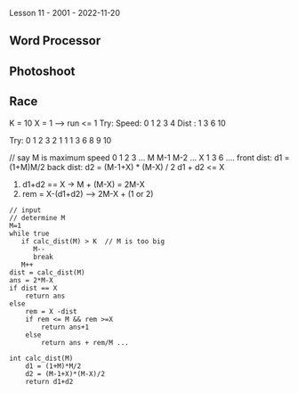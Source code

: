 Lesson 11 - 2001 - 2022-11-20

## Word Processor

## Photoshoot

## Race

K = 10 
X = 1 --> run <= 1
Try: 
Speed: 0 1 2 3 4 
Dist :   1 3 6 10

Try:
0 1 2 3 2 1 1
  1 3 6 8 9 10
  
// say M is maximum speed
0 1 2 3 ... M M-1 M-2 ... X
  1 3 6 ....
front dist: d1 = (1+M)M/2
back  dist: d2 = (M-1+X) * (M-X) / 2
d1 + d2 <= X
1. d1+d2 == X -> M + (M-X) = 2M-X 
2. rem = X-(d1+d2) --> 2M-X + (1 or 2)

```
// input
// determine M
M=1
while true
   if calc_dist(M) > K  // M is too big
      M--
      break
   M++
dist = calc_dist(M)
ans = 2*M-X
if dist == X
    return ans
else 
    rem = X -dist
    if rem <= M && rem >=X
        return ans+1
    else
        return ans + rem/M ...
```        

```
int calc_dist(M)
    d1 = (1+M)*M/2
    d2 = (M-1+X)*(M-X)/2
    return d1+d2
```    
